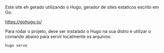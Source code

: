 Este site eh gerado utilizando o Hugo, gerador de sites estaticos escrito em Go.

https://gohugo.io/

Para rodar o projeto, deve ser instalado o Hugo na sua distro e utilizar o comando abaixo para servir localmente os arquivos:

```
hugo serve
```